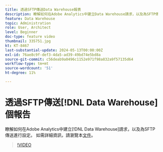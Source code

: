 ```yaml
---
title: 透過SFTP傳送Data Warehouse報表
description: 瞭解如何在Adobe Analytics中建立Data Warehouse請求，以及為SFTP傳送進行設定。
feature: Data Warehouse
topic: Administration
role: User, Architect
level: Beginner
doc-type: feature video
thumbnail: 335751.jpg
kt: KT-8467
last-substantial-update: 2024-05-13T00:00:00Z
exl-id: 76ae8c9f-def3-4da5-ad39-49bd74e5bd8a
source-git-commit: c56deab9a0496c1152e971f98a832a9f57135d64
workflow-type: tm+mt
source-wordcount: '51'
ht-degree: 11%

---
```


# 透過SFTP傳送[!DNL Data Warehouse]個報告

瞭解如何在Adobe Analytics中建立[!DNL Data Warehouse]請求，以及為SFTP傳送進行設定。 如需詳細資訊，請瀏覽本[文件](https://experienceleague.adobe.com/zh-hant/docs/analytics/export/ftp-and-sftp/secure-file-transfer-protocol/ftp-sftp-dw)。

>[!VIDEO](https://video.tv.adobe.com/v/335751/?quality=12&learn=on)
